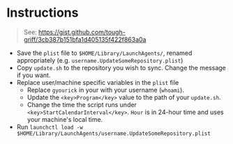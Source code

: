 # Instructions
> See: https://gist.github.com/tough-griff/3cb387b151bfa1d405135f422f863a0a
- Save the `plist` file to `$HOME/Library/LaunchAgents/`, renamed appropriately 
(e.g. `username.UpdateSomeRepository.plist`)
- Copy `update.sh` to the repository you wish to sync. Change the message if you want.
- Replace user/machine specific variables in the `plist` file
  - Replace `gyourick` in your with your username (`whoami`).
  - Update the `<key>Program</key>` value to the path of your `update.sh`.
  - Change the time the script runs under `<key>StartCalendarInterval</key>`. `Hour` is in 24-hour time and uses your machine's local time.
- Run `launchctl load -w $HOME/Library/LaunchAgents/username.UpdateSomeRepository.plist`
